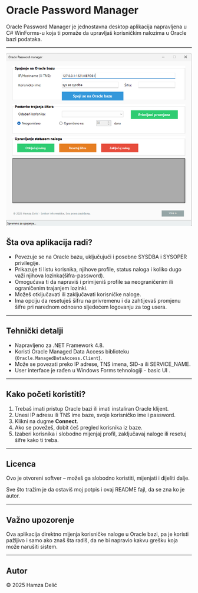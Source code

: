 # Oracle Password Manager

Oracle Password Manager je jednostavna desktop aplikacija napravljena u C# WinForms-u koja ti pomaže da upravljaš korisničkim nalozima u Oracle bazi podataka.

---
![Oracle Password Manager Screenshot](https://raw.githubusercontent.com/rodjotr/OraclePasswordManager/master/Screenshot.png)



## Šta ova aplikacija radi?

- Povezuje se na Oracle bazu, uključujući i posebne SYSDBA i SYSOPER privilegije.
- Prikazuje ti listu korisnika, njihove profile, status naloga i koliko dugo važi njihova lozinka(šifra-password).
- Omogućava ti da napraviš i primijeniš profile sa neograničenim ili ograničenim trajanjem lozinki.
- Možeš otključavati ili zaključavati korisničke naloge.
- Ima opciju da resetuješ šifru na privremenu i da zahtijevaš promjenu šifre pri narednom odnosno sljedećem logovanju za tog usera.

---

## Tehnički detalji

- Napravljeno za .NET Framework 4.8.
- Koristi Oracle Managed Data Access biblioteku (`Oracle.ManagedDataAccess.Client`).
- Može se povezati preko IP adrese, TNS imena, SID-a ili SERVICE_NAME.
- User interface je rađen u Windows Forms tehnologiji - basic UI .

---

## Kako početi koristiti?

1. Trebaš imati pristup Oracle bazi ili imati instaliran Oracle klijent.
2. Unesi IP adresu ili TNS ime baze, svoje korisničko ime i password.
3. Klikni na dugme **Connect**.
4. Ako se povežeš, dobit ćeš pregled korisnika iz baze.
5. Izaberi korisnika i slobodno mijenjaj profil, zaključavaj naloge ili resetuj šifre kako ti treba.

---

## Licenca

Ovo je otvoreni softver – možeš ga slobodno koristiti, mijenjati i dijeliti dalje.

Sve što tražim je da ostaviš moj potpis i ovaj README fajl, da se zna ko je autor.

---

## Važno upozorenje

Ova aplikacija direktno mijenja korisničke naloge u Oracle bazi, pa je koristi pažljivo i samo ako znaš šta radiš, da ne bi napravio kakvu grešku koja može narušiti sistem.

---

## Autor

© 2025 Hamza Delić
